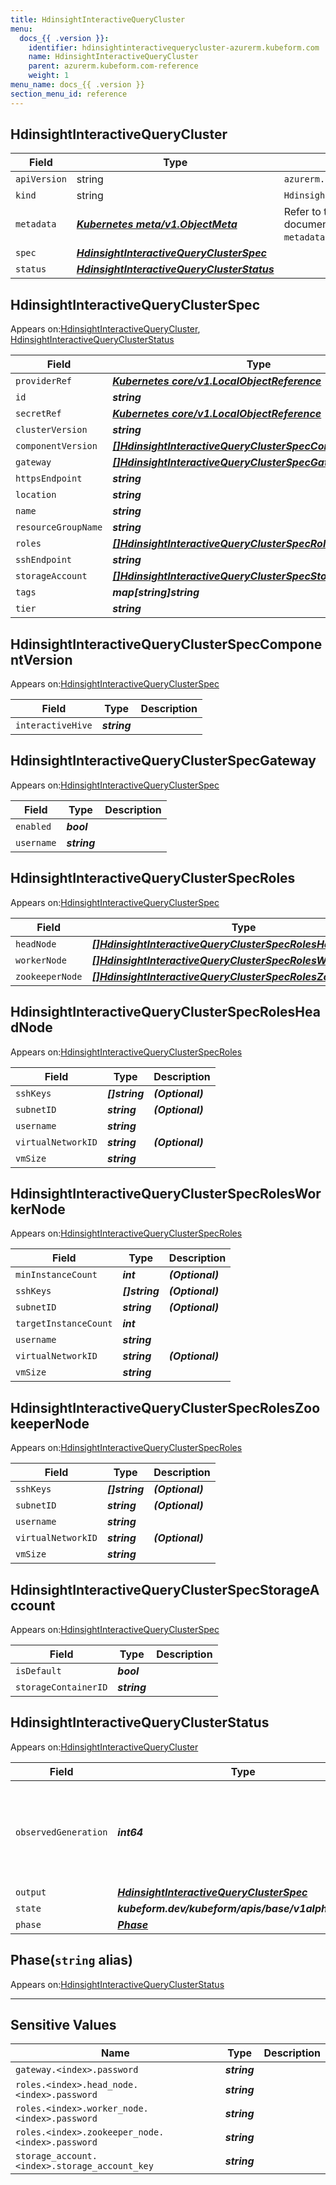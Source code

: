 ```yaml
---
title: HdinsightInteractiveQueryCluster
menu:
  docs_{{ .version }}:
    identifier: hdinsightinteractivequerycluster-azurerm.kubeform.com
    name: HdinsightInteractiveQueryCluster
    parent: azurerm.kubeform.com-reference
    weight: 1
menu_name: docs_{{ .version }}
section_menu_id: reference
---
```


## HdinsightInteractiveQueryCluster
| Field | Type | Description |
| ------ | ----- | ----------- |
| `apiVersion` | string | `azurerm.kubeform.com/v1alpha1` |
|    `kind` | string | `HdinsightInteractiveQueryCluster` |
| `metadata` | ***[Kubernetes meta/v1.ObjectMeta](https://kubernetes.io/docs/reference/generated/kubernetes-api/v1.13/#objectmeta-v1-meta)***|Refer to the Kubernetes API documentation for the fields of the `metadata` field.|
| `spec` | ***[HdinsightInteractiveQueryClusterSpec](#hdinsightinteractivequeryclusterspec)***||
| `status` | ***[HdinsightInteractiveQueryClusterStatus](#hdinsightinteractivequeryclusterstatus)***||
## HdinsightInteractiveQueryClusterSpec

Appears on:[HdinsightInteractiveQueryCluster](#hdinsightinteractivequerycluster), [HdinsightInteractiveQueryClusterStatus](#hdinsightinteractivequeryclusterstatus)

| Field | Type | Description |
| ------ | ----- | ----------- |
| `providerRef` | ***[Kubernetes core/v1.LocalObjectReference](https://kubernetes.io/docs/reference/generated/kubernetes-api/v1.13/#localobjectreference-v1-core)***||
| `id` | ***string***||
| `secretRef` | ***[Kubernetes core/v1.LocalObjectReference](https://kubernetes.io/docs/reference/generated/kubernetes-api/v1.13/#localobjectreference-v1-core)***||
| `clusterVersion` | ***string***||
| `componentVersion` | ***[[]HdinsightInteractiveQueryClusterSpecComponentVersion](#hdinsightinteractivequeryclusterspeccomponentversion)***||
| `gateway` | ***[[]HdinsightInteractiveQueryClusterSpecGateway](#hdinsightinteractivequeryclusterspecgateway)***||
| `httpsEndpoint` | ***string***| ***(Optional)*** |
| `location` | ***string***||
| `name` | ***string***||
| `resourceGroupName` | ***string***||
| `roles` | ***[[]HdinsightInteractiveQueryClusterSpecRoles](#hdinsightinteractivequeryclusterspecroles)***||
| `sshEndpoint` | ***string***| ***(Optional)*** |
| `storageAccount` | ***[[]HdinsightInteractiveQueryClusterSpecStorageAccount](#hdinsightinteractivequeryclusterspecstorageaccount)***||
| `tags` | ***map[string]string***| ***(Optional)*** |
| `tier` | ***string***||
## HdinsightInteractiveQueryClusterSpecComponentVersion

Appears on:[HdinsightInteractiveQueryClusterSpec](#hdinsightinteractivequeryclusterspec)

| Field | Type | Description |
| ------ | ----- | ----------- |
| `interactiveHive` | ***string***||
## HdinsightInteractiveQueryClusterSpecGateway

Appears on:[HdinsightInteractiveQueryClusterSpec](#hdinsightinteractivequeryclusterspec)

| Field | Type | Description |
| ------ | ----- | ----------- |
| `enabled` | ***bool***||
| `username` | ***string***||
## HdinsightInteractiveQueryClusterSpecRoles

Appears on:[HdinsightInteractiveQueryClusterSpec](#hdinsightinteractivequeryclusterspec)

| Field | Type | Description |
| ------ | ----- | ----------- |
| `headNode` | ***[[]HdinsightInteractiveQueryClusterSpecRolesHeadNode](#hdinsightinteractivequeryclusterspecrolesheadnode)***||
| `workerNode` | ***[[]HdinsightInteractiveQueryClusterSpecRolesWorkerNode](#hdinsightinteractivequeryclusterspecrolesworkernode)***||
| `zookeeperNode` | ***[[]HdinsightInteractiveQueryClusterSpecRolesZookeeperNode](#hdinsightinteractivequeryclusterspecroleszookeepernode)***||
## HdinsightInteractiveQueryClusterSpecRolesHeadNode

Appears on:[HdinsightInteractiveQueryClusterSpecRoles](#hdinsightinteractivequeryclusterspecroles)

| Field | Type | Description |
| ------ | ----- | ----------- |
| `sshKeys` | ***[]string***| ***(Optional)*** |
| `subnetID` | ***string***| ***(Optional)*** |
| `username` | ***string***||
| `virtualNetworkID` | ***string***| ***(Optional)*** |
| `vmSize` | ***string***||
## HdinsightInteractiveQueryClusterSpecRolesWorkerNode

Appears on:[HdinsightInteractiveQueryClusterSpecRoles](#hdinsightinteractivequeryclusterspecroles)

| Field | Type | Description |
| ------ | ----- | ----------- |
| `minInstanceCount` | ***int***| ***(Optional)*** |
| `sshKeys` | ***[]string***| ***(Optional)*** |
| `subnetID` | ***string***| ***(Optional)*** |
| `targetInstanceCount` | ***int***||
| `username` | ***string***||
| `virtualNetworkID` | ***string***| ***(Optional)*** |
| `vmSize` | ***string***||
## HdinsightInteractiveQueryClusterSpecRolesZookeeperNode

Appears on:[HdinsightInteractiveQueryClusterSpecRoles](#hdinsightinteractivequeryclusterspecroles)

| Field | Type | Description |
| ------ | ----- | ----------- |
| `sshKeys` | ***[]string***| ***(Optional)*** |
| `subnetID` | ***string***| ***(Optional)*** |
| `username` | ***string***||
| `virtualNetworkID` | ***string***| ***(Optional)*** |
| `vmSize` | ***string***||
## HdinsightInteractiveQueryClusterSpecStorageAccount

Appears on:[HdinsightInteractiveQueryClusterSpec](#hdinsightinteractivequeryclusterspec)

| Field | Type | Description |
| ------ | ----- | ----------- |
| `isDefault` | ***bool***||
| `storageContainerID` | ***string***||
## HdinsightInteractiveQueryClusterStatus

Appears on:[HdinsightInteractiveQueryCluster](#hdinsightinteractivequerycluster)

| Field | Type | Description |
| ------ | ----- | ----------- |
| `observedGeneration` | ***int64***| ***(Optional)*** Resource generation, which is updated on mutation by the API Server.|
| `output` | ***[HdinsightInteractiveQueryClusterSpec](#hdinsightinteractivequeryclusterspec)***| ***(Optional)*** |
| `state` | ***kubeform.dev/kubeform/apis/base/v1alpha1.State***| ***(Optional)*** |
| `phase` | ***[Phase](#phase)***| ***(Optional)*** |
## Phase(`string` alias)

Appears on:[HdinsightInteractiveQueryClusterStatus](#hdinsightinteractivequeryclusterstatus)

---
## Sensitive Values
| Name | Type | Description |
|------|------|-------------|
| `gateway.<index>.password` | ***string*** ||
| `roles.<index>.head_node.<index>.password` | ***string*** ||
| `roles.<index>.worker_node.<index>.password` | ***string*** ||
| `roles.<index>.zookeeper_node.<index>.password` | ***string*** ||
| `storage_account.<index>.storage_account_key` | ***string*** ||
